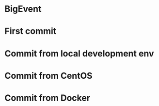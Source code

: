 # BigEvent
# First commit
# Commit from local development env
# Commit from CentOS
# Commit from Docker
